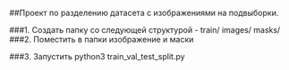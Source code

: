 ##Проект по разделению датасета с изображениями на подвыборки.

###1. Создать папку со следующей структурой - train/
						images/
						masks/
###2. Поместить в папки изображение и маски

###3. Запустить python3 train_val_test_split.py

